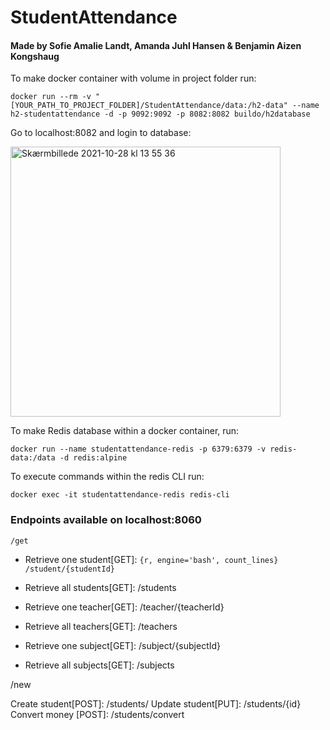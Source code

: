 # StudentAttendance

#### Made by Sofie Amalie Landt, Amanda Juhl Hansen & Benjamin Aizen Kongshaug

To make docker container with volume in project folder run:

```{r, engine='bash', count_lines}
docker run --rm -v "[YOUR_PATH_TO_PROJECT_FOLDER]/StudentAttendance/data:/h2-data" --name h2-studentattendance -d -p 9092:9092 -p 8082:8082 buildo/h2database 
```

Go to localhost:8082 and login to database:
 
<img width="432" alt="Skærmbillede 2021-10-28 kl  13 55 36" src="https://user-images.githubusercontent.com/44894156/139255217-7d1dd14a-103a-45f0-867d-95a345c5761d.png">

To make Redis database within a docker container, run:
```{r, engine='bash', count_lines}
docker run --name studentattendance-redis -p 6379:6379 -v redis-data:/data -d redis:alpine
```

To execute commands within the redis CLI run:
```{r, engine='bash', count_lines}
docker exec -it studentattendance-redis redis-cli
```

### Endpoints available on localhost:8060
```{r, engine='bash', count_lines}
/get
```
* Retrieve one student[GET]: ```{r, engine='bash', count_lines} /student/{studentId}```
* Retrieve all students[GET]: /students

* Retrieve one teacher[GET]: /teacher/{teacherId}
* Retrieve all teachers[GET]: /teachers

* Retrieve one subject[GET]: /subject/{subjectId}
* Retrieve all subjects[GET]: /subjects

/new


Create student[POST]: /students/
Update student[PUT]: /students/{id}
Convert money [POST]: /students/convert


 
